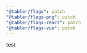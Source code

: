 ```yaml
---
"@tabler/flags": patch
"@tabler/flags-png": patch
"@tabler/flags-react": patch
"@tabler/flags-vue": patch
---
```


test
